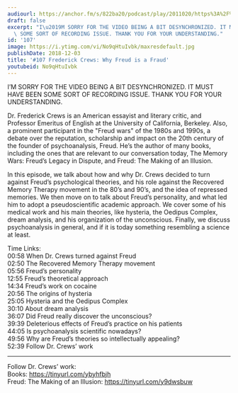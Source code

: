 ```yaml
---
audiourl: https://anchor.fm/s/822ba20/podcast/play/2011020/https%3A%2F%2Fd3ctxlq1ktw2nl.cloudfront.net%2Fproduction%2F2018-11-31%2F7734800-48000-2-42a55fd0d6c3f.mp3
draft: false
excerpt: "I\u2019M SORRY FOR THE VIDEO BEING A BIT DESYNCHRONIZED. IT MUST HAVE BEEN\
  \ SOME SORT OF RECORDING ISSUE. THANK YOU FOR YOUR UNDERSTANDING."
id: '107'
image: https://i.ytimg.com/vi/No9qHtuIvbk/maxresdefault.jpg
publishDate: 2018-12-03
title: '#107 Frederick Crews: Why Freud is a Fraud'
youtubeid: No9qHtuIvbk
---
```

<div class="timelinks">

I’M SORRY FOR THE VIDEO BEING A BIT DESYNCHRONIZED. IT MUST HAVE BEEN SOME SORT OF RECORDING ISSUE. THANK YOU FOR YOUR UNDERSTANDING.

Dr. Frederick Crews is an American essayist and literary critic, and Professor Emeritus of English at the University of California, Berkeley. Also, a prominent participant in the "Freud wars" of the 1980s and 1990s, a debate over the reputation, scholarship and impact on the 20th century of the founder of psychoanalysis, Freud. He’s the author of many books, including the ones that are relevant to our conversation today, The Memory Wars: Freud’s Legacy in Dispute, and Freud: The Making of an Illusion.

In this episode, we talk about how and why Dr. Crews decided to turn against Freud’s psychological theories, and his role against the Recovered Memory Therapy movement in the 80’s and 90’s, and the idea of repressed memories. We then move on to talk about Freud’s personality, and what led him to adopt a pseudoscientific academic approach. We cover some of his medical work and his main theories, like hysteria, the Oedipus Complex, dream analysis, and his organization of the unconscious. Finally, we discuss psychoanalysis in general, and if it is today something resembling a science at least. 

Time Links:  
<time>00:58</time> When Dr. Crews turned against Freud  
<time>02:50</time> The Recovered Memory Therapy movement                    
<time>05:56</time> Freud’s personality              
<time>12:55</time> Freud’s theoretical approach            
<time>14:34</time> Freud’s work on cocaine           
<time>20:56</time> The origins of hysteria   
<time>25:05</time> Hysteria and the Oedipus Complex  
<time>30:10</time> About dream analysis  
<time>36:07</time> Did Freud really discover the unconscious?    
<time>39:39</time> Deleterious effects of Freud’s practice on his patients  
<time>44:05</time> Is psychoanalysis scientific nowadays?  
<time>49:56</time> Why are Freud’s theories so intellectually appealing?  
<time>52:39</time> Follow Dr. Crews’ work    

---

Follow Dr. Crews’ work:  
Books: https://tinyurl.com/ybyhfbjh  
Freud: The Making of an Illusion: https://tinyurl.com/y9dwsbuw
</div>

